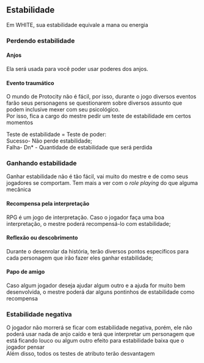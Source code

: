 ## Estabilidade  

Em WHITE, sua estabilidade equivale a mana ou energia  

### Perdendo estabilidade  

#### Anjos  
Ela será usada para você poder usar poderes dos anjos.  
  

#### Evento traumático  
O mundo de Protocity não é fácil, por isso, durante o jogo diversos eventos farão seus personagens se questionarem sobre diversos assunto que podem inclusive mexer com seu psicológico.  
Por isso, fica a cargo do mestre pedir um teste de estabilidade em certos momentos   

Teste de estabilidade = Teste de poder:  
Sucesso- Não perde estabilidade;   
Falha- Dn* - Quantidade de estabilidade que será perdida  

### Ganhando estabilidade  
Ganhar estabilidade não é tão fácil, vai muito do mestre e de como seus jogadores se comportam. Tem mais a ver com o *role playing* do que alguma mecânica

#### Recompensa pela interpretação  
RPG é um jogo de interpretação. Caso o jogador faça uma boa interpretação, o mestre poderá recompensá-lo com estabilidade;  

#### Reflexão ou descobrimento  
Durante o desenrolar da história, terão diversos pontos específicos para cada personagem que irão fazer eles ganhar estabilidade;  

#### Papo de amigo  
Caso algum jogador deseja ajudar algum outro e a ajuda for muito bem desenvolvida, o mestre poderá dar alguns pontinhos de estabilidade como recompensa

### Estabilidade negativa  
O jogador não morrerá se ficar com estabilidade negativa, porém, ele não poderá usar nada de anjo caído e terá que interpretar um personagem que está ficando louco ou algum outro efeito para estabilidade baixa que o jogador pensar  
Além disso, todos os testes de atributo terão desvantagem
